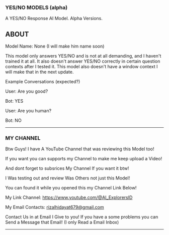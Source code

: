 ### YES/NO MODELS (alpha)
A YES/NO Response AI Model.
Alpha Versions.

## ABOUT
Model Name: None (I will make him name soon)

This model only answers YES/NO and is not at all demanding, and I haven't trained it at all.
It also doesn't answer YES/NO correctly in certain question contexts after I tested it.
This model also doesn't have a window context I will make that in the next update.

Example Conversations (expected?)

User: Are you good?

Bot: YES

User: Are you human?

Bot: NO

---

### MY CHANNEL

Btw Guys! I have A YouTube Channel that was reviewing this Model too!

If you want you can supports my Channel to make me keep upload a Video!

And dont forget to subsrices My Channel If you want it btw!

I Was testing out and review Was Others not just this Model!

You can found it while you opened this my Channel Link Below!


My Link Channel: https://www.youtube.com/@AI_ExplorersID

My Email Contacts: rizalhidayat679@gmail.com

Contact Us in at Email I Give to you! If you have a some problems you can Send a Message that Email! (I only Read a Email Inbox)

---
